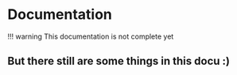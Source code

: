 # Documentation
!!! warning
    This documentation is not complete yet
## But there still are some things in this docu :)